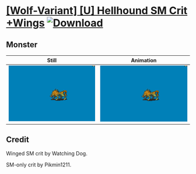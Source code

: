# [\[Wolf-Variant\] \[U\] Hellhound SM Crit +Wings](./) [![Download](https://img.shields.io/badge/Download--red?style=social&logo=github)](https://minhaskamal.github.io/DownGit/#/home?url=https://github.com/Klokinator/FE-Repo/tree/main/Battle%20Animations%2FMonsters%20-%20Basic%20Types%2F%5BWolf-Variant%5D%20%5BU%5D%20Hellhound%20SM%20Crit%20%2BWings%2F8.%20Monster%20(SM%20Crit))

## Monster

| Still | Animation |
| :---: | :-------: |
| ![Monster still](./Monster_000.png) | ![Monster](./Monster.gif) |

## Credit

Winged SM crit by Watching Dog.

SM-only crit by Pikmin1211.
